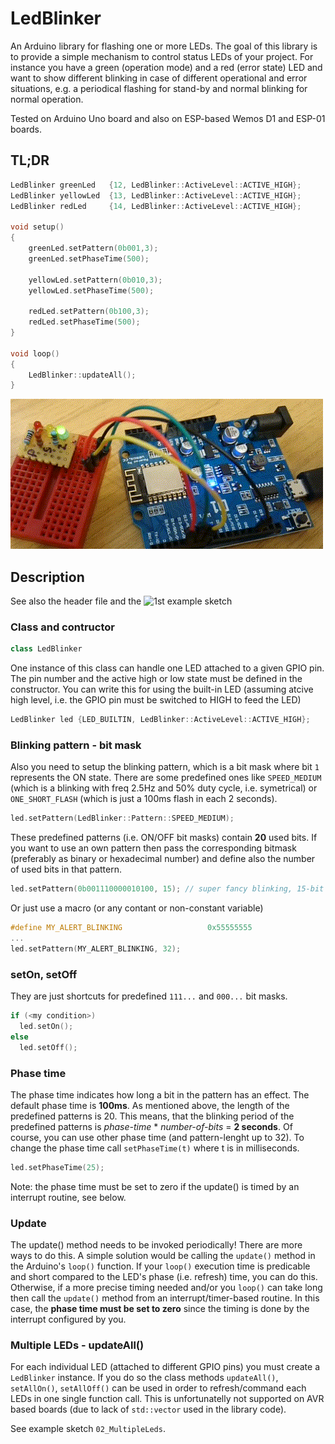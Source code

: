 # LedBlinker
An Arduino library for flashing one or more LEDs. The goal of this library is to provide a simple mechanism to control status LEDs of your project. For instance you have a green (operation mode) and a red (error state) LED and want to show different blinking in case of different operational and error situations, e.g. a periodical flashing for stand-by and normal blinking for normal operation.

Tested on Arduino Uno board and also on ESP-based Wemos D1 and ESP-01 boards.

## TL;DR
```C++
LedBlinker greenLed   {12, LedBlinker::ActiveLevel::ACTIVE_HIGH};
LedBlinker yellowLed  {13, LedBlinker::ActiveLevel::ACTIVE_HIGH};
LedBlinker redLed     {14, LedBlinker::ActiveLevel::ACTIVE_HIGH};

void setup()
{
	greenLed.setPattern(0b001,3);
	greenLed.setPhaseTime(500);

	yellowLed.setPattern(0b010,3);
	yellowLed.setPhaseTime(500);

	redLed.setPattern(0b100,3);
	redLed.setPhaseTime(500);
}

void loop()
{
	LedBlinker::updateAll();
}
```

![Demo sketch running on a Wemos D1 (ESP8266) board](https://github.com/i-kl/LedBlinker/blob/main/examples/02_MultipleLeds/02_MultipleLeds.gif)

## Description
See also the header file and the ![1st example sketch](https://github.com/i-kl/LedBlinker/blob/main/examples/01_PatternDemo/01_PatternDemo.ino)


### Class and contructor
```C++
class LedBlinker
```
One instance of this class can handle one LED attached to a given GPIO pin. The pin number and the active high or low state must be defined in the constructor.
You can write this for using the built-in LED (assuming atcive high level, i.e. the GPIO pin must be switched to HIGH to feed the LED)
```C++
LedBlinker led {LED_BUILTIN, LedBlinker::ActiveLevel::ACTIVE_HIGH};
```
### Blinking pattern - bit mask
Also you need to setup the blinking pattern, which is a bit mask where bit `1` represents the ON state. There are some predefined ones like `SPEED_MEDIUM` (which is a blinking with freq 2.5Hz and 50% duty cycle, i.e. symetrical) or `ONE_SHORT_FLASH` (which is just a 100ms flash in each 2 seconds).
```C++
led.setPattern(LedBlinker::Pattern::SPEED_MEDIUM);
```
These predefined patterns (i.e. ON/OFF bit masks) contain **20** used bits. If you want to use an own pattern then pass the corresponding bitmask (preferably as binary or hexadecimal number) and define also the number of used bits in that pattern.

```C++
led.setPattern(0b001110000010100, 15); // super fancy blinking, 15-bit long pattern
```
Or just use a macro (or any contant or non-constant variable)
```C++
#define MY_ALERT_BLINKING					0x55555555
...
led.setPattern(MY_ALERT_BLINKING, 32);
```

### setOn, setOff
They are just shortcuts for predefined `111...` and `000...` bit masks.
```C++
if (<my condition>)
  led.setOn();
else
  led.setOff();
```

### Phase time
The phase time indicates how long a bit in the pattern has an effect. The default phase time is **100ms**. As mentioned above, the length of the predefined patterns is 20. This means, that the blinking period of the predefined patterns is *phase-time* * *number-of-bits* = **2 seconds**. Of course, you can use other phase time (and pattern-lenght up to 32). To change the phase time call `setPhaseTime(t)` where t is in milliseconds.
```C++
led.setPhaseTime(25);
```
Note: the phase time must be set to zero if the update() is timed by an interrupt routine, see below.

### Update 
The update() method needs to be invoked periodically! There are more ways to do this. A simple solution would be calling the `update()` method in the Arduino's `loop()` function. If your `loop()` execution time is predicable and short compared to the LED's phase (i.e. refresh) time, you can do this. Otherwise, if a more precise timing needed and/or you `loop()` can take long then call the `update()` method from an interrupt/timer-based routine. In this case, the **phase time must be set to zero** since the timing is done by the interrupt configured by you.

### Multiple LEDs - updateAll()
For each individual LED (attached to different GPIO pins) you must create a `LedBlinker` instance. If you do so the class methods `updateAll()`, `setAllOn()`, `setAllOff()` can be used in order to refresh/command each LEDs in one single function call. This is unfortunatelly not supported on AVR based boards (due to lack of `std::vector` used in the library code).

See example sketch `02_MultipleLeds`.


